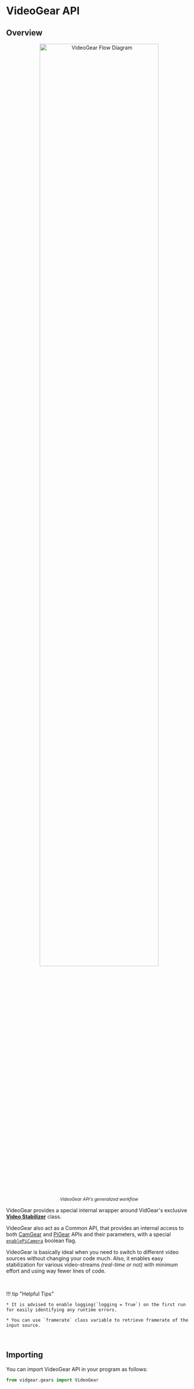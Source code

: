 <!--
===============================================
vidgear library source-code is deployed under the Apache 2.0 License:

Copyright (c) 2019-2020 Abhishek Thakur(@abhiTronix) <abhi.una12@gmail.com>

Licensed under the Apache License, Version 2.0 (the "License");
you may not use this file except in compliance with the License.
You may obtain a copy of the License at

   http://www.apache.org/licenses/LICENSE-2.0

Unless required by applicable law or agreed to in writing, software
distributed under the License is distributed on an "AS IS" BASIS,
WITHOUT WARRANTIES OR CONDITIONS OF ANY KIND, either express or implied.
See the License for the specific language governing permissions and
limitations under the License.
===============================================
-->

# VideoGear API 


## Overview

<p align="center">
  <img src="/assets/images/videogear_workflow.png" alt="VideoGear Flow Diagram"  width="80%" title="Designed by Abhishek Thakur(@abhiTronix), under CC-BY-NC-SA 4.0 License"/>
  <br>
  <sub><i>VideoGear API's generalized workflow</i></sub>
</p>


VideoGear provides a special internal wrapper around VidGear's exclusive [**Video Stabilizer**](/gears/stabilizer/overview/) class. 

VideoGear also act as a Common API, that provides an internal access to both [CamGear](/gears/camgear/overview/) and [PiGear](/gears/pigear/overview/) APIs and their parameters, with a special [`enablePiCamera`](/gears/videogear/params/#enablepicamera) boolean flag.

VideoGear is basically ideal when you need to switch to different video sources without changing your code much. Also, it enables easy stabilization for various video-streams _(real-time or not)_  with minimum effort and using way fewer lines of code.

&nbsp; 


!!! tip "Helpful Tips"

	* It is advised to enable logging(`logging = True`) on the first run for easily identifying any runtime errors.

	* You can use `framerate` class variable to retrieve framerate of the input source.


&nbsp; 

## Importing

You can import VideoGear API in your program as follows:

```python
from vidgear.gears import VideoGear
```

&nbsp; 